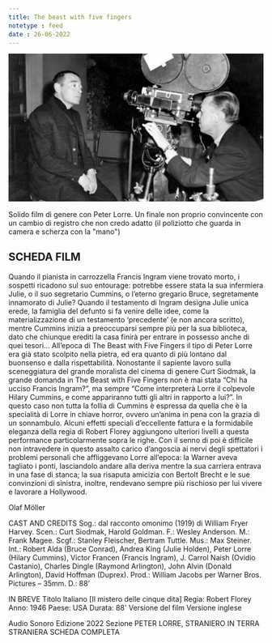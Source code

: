 ```yaml
---
title: The beast with five fingers
notetype : feed
date : 26-06-2022
---
```


![The beast with five fingers](/assets/foto/2022/bologna_beast.png)

Solido film di genere con Peter Lorre. Un finale non proprio convincente con un cambio di registro che non credo adatto (il poliziotto che guarda in camera e scherza con la "mano")

## SCHEDA FILM
Quando il pianista in carrozzella Francis Ingram viene trovato morto, i sospetti ricadono sul suo entourage: potrebbe essere stata la sua infermiera Julie, o il suo segretario Cummins, o l’eterno gregario Bruce, segretamente innamorato di Julie? Quando il testamento di Ingram designa Julie unica erede, la famiglia del defunto si fa venire delle idee, come la materializzazione di un testamento ‘precedente’ (e non ancora scritto), mentre Cummins inizia a preoccuparsi sempre più per la sua biblioteca, dato che chiunque erediti la casa finirà per entrare in possesso anche di quei tesori… All’epoca di The Beast with Five Fingers il tipo di Peter Lorre era già stato scolpito nella pietra, ed era quanto di più lontano dal buonsenso e dalla rispettabilità. Nonostante il sapiente lavoro sulla sceneggiatura del grande moralista del cinema di genere Curt Siodmak, la grande domanda in The Beast with Five Fingers non è mai stata “Chi ha ucciso Francis Ingram?”, ma sempre “Come interpreterà Lorre il colpevole Hilary Cummins, e come appariranno tutti gli altri in rapporto a lui?”. In questo caso non tutta la follia di Cummins è espressa da quella che è la specialità di Lorre in chiave horror, ovvero un’anima in pena con la grazia di un sonnambulo. Alcuni effetti speciali d’eccellente fattura e la formidabile eleganza della regia di Robert Florey aggiungono ulteriori livelli a questa performance particolarmente sopra le righe. Con il senno di poi è difficile non intravedere in questo assalto carico d’angoscia ai nervi degli spettatori i problemi personali che affliggevano Lorre all’epoca: la Warner aveva tagliato i ponti, lasciandolo andare alla deriva mentre la sua carriera entrava in una fase di stanca; la sua risaputa amicizia con Bertolt Brecht e le sue convinzioni di sinistra, inoltre, rendevano sempre più rischioso per lui vivere e lavorare a Hollywood.

 Olaf Möller

CAST AND CREDITS
Sog.: dal racconto omonimo (1919) di William Fryer Harvey. Scen.: Curt Siodmak, Harold Goldman. F.: Wesley Anderson. M.: Frank Magee. Scgf.: Stanley Fleischer, Bertram Tuttle. Mus.: Max Steiner. Int.: Robert Alda (Bruce Conrad), Andrea King (Julie Holden), Peter Lorre (Hilary Cummins), Victor Francen (Francis Ingram), J. Carrol Naish (Ovidio Castanio), Charles Dingle (Raymond Arlington), John Alvin (Donald Arlington), David Hoffman (Duprex). Prod.: William Jacobs per Warner Bros. Pictures – 35mm. D.: 88’

IN BREVE
Titolo Italiano
[Il mistero delle cinque dita]
Regia: Robert Florey
Anno: 1946
Paese: USA
Durata: 88'
Versione del film
Versione inglese

Audio
Sonoro
Edizione
2022
Sezione
PETER LORRE, STRANIERO IN TERRA STRANIERA
SCHEDA COMPLETA 
